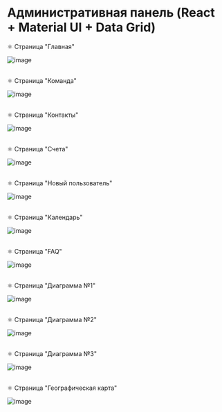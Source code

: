 # Административная панель (React + Material UI + Data Grid)

⚛ Страница "Главная"

![image](https://github.com/Lunat11cc/admin-dashboard-react/assets/107105044/9561939e-a52f-4180-b070-ee3a3f1a7ae9)
<br></br>

⚛ Страница "Команда" 

![image](https://github.com/Lunat11cc/admin-dashboard-react/assets/107105044/a2247b9f-61a5-4993-9989-5603644387c9)
<br></br>

⚛ Страница "Контакты"

![image](https://github.com/Lunat11cc/admin-dashboard-react/assets/107105044/ef5a81fc-ee69-46b1-81ac-01c3716e7583)
<br></br>

⚛ Страница "Счета"

![image](https://github.com/Lunat11cc/admin-dashboard-react/assets/107105044/e3ed5e30-6c18-4f96-9b46-2d46c06c208e)
<br></br>

⚛ Страница "Новый пользователь"

![image](https://github.com/Lunat11cc/admin-dashboard-react/assets/107105044/94891004-6c4a-49e1-b715-c6829afdcffd)
<br></br>

⚛ Страница "Календарь"

![image](https://github.com/Lunat11cc/admin-dashboard-react/assets/107105044/0fd6f1e8-b8d2-44ac-bf81-314e0d8ce814)
<br></br>

⚛ Страница "FAQ"

![image](https://github.com/Lunat11cc/admin-dashboard-react/assets/107105044/0232d67e-b97a-42e2-9ae8-d7f6e815658f)
<br></br>

⚛ Страница "Диаграмма №1"

![image](https://github.com/Lunat11cc/admin-dashboard-react/assets/107105044/70f1170c-a640-4e98-a2e6-2deadf600334)
<br></br>

⚛ Страница "Диаграмма №2"

![image](https://github.com/Lunat11cc/admin-dashboard-react/assets/107105044/6071efb5-fd0e-4314-91ec-2373524335a1)
<br></br>

⚛ Страница "Диаграмма №3"

![image](https://github.com/Lunat11cc/admin-dashboard-react/assets/107105044/6c692a73-75f9-4365-a16c-3dfe5599269a)
<br></br>

⚛ Страница "Географическая карта"

![image](https://github.com/Lunat11cc/admin-dashboard-react/assets/107105044/fccc1cff-7fdc-49e8-a8f4-d13a4488fe0f)
